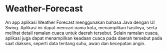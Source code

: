 # Weather-Forecast
An app aplikasi Weather Forecast menggunakan bahasa Java dengan UI Swing. Aplikasi ini dapat mencari nama kota, menampilkan hasilnya, serta melihat detail ramalan cuaca untuk daerah tersebut. Selain ramalan cuaca, aplikasi juga dapat menampilkan keadaan cuaca pada daerah tersebut pada saat diakses, seperti data tentang suhu, awan dan kecepatan angin.
